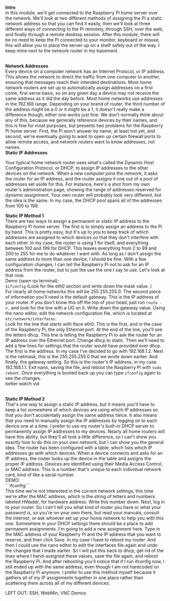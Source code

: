 <b>Intro</b> <br/>
In this module, we'll get connected to the Raspberry Pi home server over the network.
We'll look at two different methods of assigning the Pi a static network address so that you can find it easily, then we'll look at three different ways of connecting to the Pi remotely, through SSH, over the web, and finally through a remote desktop session. After this module, there will be no need to keep the Pi connected to your monitor, keyboard or mouse, this will allow you to place the server up on a shelf safely out of the way. I keep mine next to the network router in my basement.


<br/>
<b>Network Addresses</b> <br/>
Every device on a computer network has an Internet Protocol, or IP address. This allows the network to direct the traffic from one computer to another, ensuring that messages reach their intended destinations. Most home network routers are set up to automatically assign addresses on a first come, first serve basis, so on any given day a device may not receive the same address as it did the day before. Most home networks use addresses in the 192.168 range. Depending on your brand of router, the third number of the address might be a 0 or it might be a 1, it doesn't really make a difference though, either one works just fine. We don't normally think about any of this, because we generally reference devices by their names, and this is fine for most purposes, but presents two problems for the Raspberry Pi home server. First, the Pi won't answer by name, at least not yet, and second, we're eventually going to want to open up certain firewall ports to allow remote access, and network routers want to know addresses, not names.

<br/>
<b>Static IP Addresses</b><br/>

Your typical home network router uses what's called the Dynamic Host Configuration Protocol, or DHCP, to assign IP addresses to the other devices on the network. When a new computer joins the network, it asks the router for an IP address, and the router assigns it one out of a pool of addresses set aside for this. For instance, here's a shot from my own router's administration page, showing the range of addresses reserved for dynamic assignment. Your own router will probably look very different, but the idea is the same. In my case, the DHCP pool spans all of the addresses from 100 to 199.
<br/>

<b>Static IP Method 1</b><br/>
There are two ways to assign a permanent or static IP address to the Raspberry Pi home server. The first is to simply assign an address to the Pi by hand. This is pretty easy, but it's up to you to keep track of which addresses are assigned to which devices so that they don't interfere with each other. In my case, the router is using 1 for itself, and everything between 100 and 199 for DHCP. This leaves everything from 2 to 99 and 200 to 255 for me to do whatever I want with. As long as I don't assign the same address to more than one device, I should be fine. With a few configuration changes, I can tell the Raspberry Pi not to ask for an IP address from the router, but to just the use the one I say to use. Let's look at that now.
<br/>
Demo (open rpi terminal): <br/>
```$ifconfig``` (Look for the eth0 section and write down the mask value. )
</br>
 For nearly all home networks this will be 255.255.255.0. The second piece of information you'll need is the default gateway. This is the IP address of your router. If you don't know this off the top of your head, just run
 ```route -n,```
 and look for the line with a UG on it. Write down the gateway value. Using the nano editor, edit the network configuration file, which is located at ```etc/network/interfaces```.  <br/>
 Look for the line that starts with iface eth0. This is the first, and in the case of the Raspberry Pi, the only Ethernet port. At the end of the line, you'll see the letters dhcp. This line is telling the Raspberry Pi to ask the router for an IP address over the Ethernet port. Change dhcp to static. Then we'll need to add a few lines for settings that the router would have provided over dhcp. The first is the address. In my case I've decided to go with 192.168.1.2. Next is the netmask, this is the 255.255.255.0 that we wrote down earlier. And finally, the gateway setting. So this is the router's IP address, in my case 192.168.1.1. Exit nano, saving the file, and reboot the Raspberry Pi with ```sudo reboot```. Once everything is booted back up you can type ```ifconfig``` again to see the changes.
<br/> better watch vid

<br/>
<b>Static IP Method 2</b><br/>
That's one way to assign a static IP address, but it means you'll have to keep a list somewhere of which devices are using which IP addresses so that you don't accidentally assign the same address twice. It also means that you need to manually assign the IP addresses by logging on to each device one at a time. I prefer to use my router's built-in DHCP server to permanently assign IP addresses to my devices. Nearly all home routers will have this ability, but they'll all look a little difference, so I can't show you exactly how to do this on your own network, but I can show you the general idea. The router has been configured with a table, which lists which IP addresses go with which devices. When a device connects and asks for an IP address, the router looks up the device in the table and assigns the proper IP address. Devices are identified using their Media Access Control, or MAC address. This is a number that's unique to each individual network card, kind of like a serial number.
<br/>
DEMO: <br/>
```ifconfig``` <br/>
This time we're not interested in the current network settings, this time we're after the MAC address, which is the string of letters and numbers labeled HWaddr, for hardware address. Write this number down. Next, log in to your router. So I can't tell you what kind of router you have or what your password is, so you're on your own there, but read your manuals, consult the internet, or ask whoever set up your home network to help you with this one. Somewhere in your DHCP settings there should be a place to add permanent assignments. I'm going to add a new assignment here. Type in the MAC address of your Raspberry Pi and the IP address that you want to reserve, and then click Save. In my case I have to reboot my router. And then I could use the nano editor to edit the interfaces file again and undo the changes that I made earlier. So I will put this back to dhcp, get rid of the lines where I hand-assigned these values, save the file again, and reboot the Raspberry Pi. And after rebooting you'll notice that if I run ifconfig now, I still ended up with the same address, even though I am not hardcoded on the Raspberry Pi anymore. I prefer to use this method myself because it gathers all of my IP assignments together in one place rather than scattering them across all of my different devices.
<br/>


LEFT OUT: SSH, WebMin, VNC Demos

